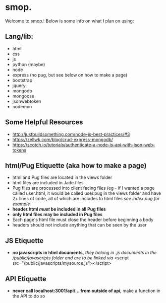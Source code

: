# smop. 
Welcome to smop.! Below is some info on what I plan on using:

## Lang/lib:
* html
* css
* js
* python (maybe)
* node
* express (no pug, but see below on how to make a page)
* bootstrap
* jquery
* mongodb
* mongoose
* jsonwebtoken
* nodemon

## Some Helpful Resources 
* http://justbuildsomething.com/node-js-best-practices/#3
* https://zellwk.com/blog/crud-express-mongodb/
* https://scotch.io/tutorials/authenticate-a-node-js-api-with-json-web-tokens

## html/Pug Etiquette (aka how to make a page)
* html and Pug files are located in the views folder
* html files are included in Jade files
* Pug files are processed into client facing files (eg - if I wanted a page called user.html, it would be called user.pug in the views folder and have 2+ lines of code, all of which are includes to html files *see index.pug for example*
* **header.html *must* be included in all Pug files**
* **only html files may be included in Pug files**
* Each page's html file must close the header before beginning a body
* headers should not include anything that can be seen by the user

## JS Etiquette
* **no javascripts in html documents,** *they belong in .js documents in the /public/javascripts folder and are to be linked via* \<script src="/public/javascripts/mysource.js">\</script>

## API Etiquette 
* **never call localhost:3001/api/... from outside of api**, make a function in the API to do so
